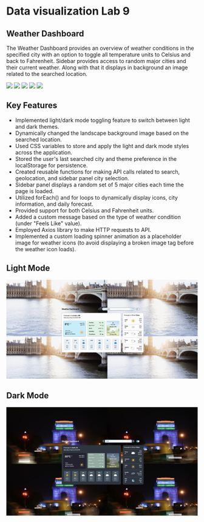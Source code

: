 # Data visualization Lab 9
## Weather Dashboard
The Weather Dashboard provides an overview of weather conditions in the specified city with an option to toggle all temperature units to Celsius and back to Fahrenheit. Sidebar provides access to random major cities and their current weather. Along with that it displays in background an image related to the searched location.

<img src="https://user-images.githubusercontent.com/25181517/189715289-df3ee512-6eca-463f-a0f4-c10d94a06b2f.png" width="20px">  <img src="https://user-images.githubusercontent.com/25181517/192158954-f88b5814-d510-4564-b285-dff7d6400dad.png" width="20px"> <img src="https://user-images.githubusercontent.com/25181517/183898674-75a4a1b1-f960-4ea9-abcb-637170a00a75.png" width="20px">  <img src="https://user-images.githubusercontent.com/25181517/183898054-b3d693d4-dafb-4808-a509-bab54cf5de34.png" width="20px"> <img src="https://user-images.githubusercontent.com/25181517/117447155-6a868a00-af3d-11eb-9cfe-245df15c9f3f.png" width="20px">

## Key Features

- Implemented light/dark mode toggling feature to switch between light and dark themes.
- Dynamically changed the landscape background image based on the searched location.
- Used CSS variables to store and apply the light and dark mode styles across the application.
- Stored the user's last searched city and theme preference in the localStorage for persistence.
- Created reusable functions for making API calls related to search, geolocation, and sidebar panel city selection.
- Sidebar panel displays a random set of 5 major cities each time the page is loaded.
- Utilized forEach() and for loops to dynamically display icons, city information, and daily forecast.
- Provided support for both Celsius and Fahrenheit units.
- Added a custom message based on the type of weather condition (under "Feels Like" value).
- Employed Axios library to make HTTP requests to API.
- Implemented a custom loading spinner animation as a placeholder image for weather icons (to avoid displaying a broken image tag before the weather icon loads).

## Light Mode
<img src="/assets/light_mode.jpeg" style="max-width: 100%;">

## Dark Mode
<img src="/assets/dark_mode.jpeg" style="max-width: 100%;">
